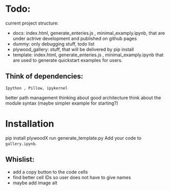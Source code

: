 # Todo:

current project structure:

* docs: index.html, generate_enteries.js , minimal_examply.ipynb, that are under actrive development and published on github pages
* dummy: only debugging stuff, todo list
* plywood_gallery: stuff, that will be delivered by pip install
* template: index.html, generate_enteries.js , minimal_examply.ipynb that are used to generate quickstart examples for users.


## Think of dependencies:
```
Ipython , Pillow, ipykernel
```

better path management
thinking about good architecture
think about the module syntax (maybe simpler example for starting?)



# Installation
pip install plywoodX
run generate_template.py
Add your code to `gallery.ipynb`.


## Whislist:
* add a copy button to the code cells
* find better cell IDs so user does not have to give names
* maybe add image alt